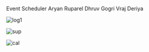 Event Scheduler
Aryan Ruparel
Dhruv Gogri
Vraj Deriya

![log1](https://user-images.githubusercontent.com/86553698/181165934-3c2e94ac-0e28-4f23-bfdd-74aed5491cef.png)

![sup](https://user-images.githubusercontent.com/86553698/181166378-acee919c-26b2-4afa-b00f-79ab2dfcfde8.png)


![cal](https://user-images.githubusercontent.com/86553698/181166404-fd6bdb5e-0d08-4492-aa3f-c47102544207.png)
